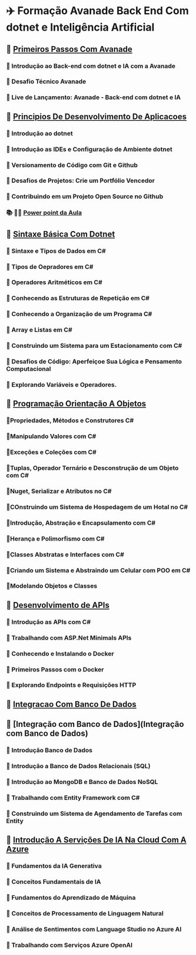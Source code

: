 # ✈️ Formação Avanade Back End Com dotnet e Inteligência Artificial

## 🥇 [Primeiros Passos Com Avanade](Primeiros-Passos-Com-Avanade)

### 🥈 Introdução ao Back-end com dotnet e IA com a Avanade

### 🥈 Desafio Técnico Avanade

### 🥈 Live de Lançamento: Avanade - Back-end com dotnet e IA

## 💯 [Principios De Desenvolvimento De Aplicacoes](Principios-De-Desenvolvimento-De-Aplicacoes)

### 🥈 Introdução ao dotnet

### 🥈 Introdução as IDEs e Configuração de Ambiente dotnet

### 🥈 Versionamento de Código com Git e Github

### 🥈 Desafios de Projetos: Crie um Portfólio Vencedor

### 🥈 Contribuindo em um Projeto Open Source no Github

### 📚 🧑‍💻 [Power point da Aula](./Principios-De-Desenvolvimento-De-Aplicacoes/PrincipiosDeDesenvolvimentoDeAplicativos.pptx)

## 💯 [Sintaxe Básica Com Dotnet](Sintaxe-Basica-Com-Dotnet)

### 🥈 Sintaxe e Tipos de Dados em C#

### 🥈 Tipos de Oepradores em C#

### 🥈 Operadores Aritméticos em C#

### 🥈 Conhecendo as Estruturas de Repetição em C#

### 🥈 Conhecendo a Organização de um Programa C#

### 🥈 Array e Listas em C#

### 🥈 Construindo um Sistema para um Estacionamento com C#

### 🥈 Desafios de Código: Aperfeiçoe Sua Lógica e Pensamento Computacional

### 🥈 Explorando Variáveis e Operadores.

## 💯 [Programação Orientação A Objetos](Programacao-Orientacao-A-Objetos)

### 🥈Propriedades, Métodos e Construtores C#

### 🥈Manipulando Valores com C#

### 🥈Exceções e Coleções com C#

### 🥈Tuplas, Operador Ternário e Desconstrução de um Objeto com C#

### 🥈Nuget, Serializar e Atributos no C#

### 🥈COnstruindo um Sistema de Hospedagem de um Hotal no C#

### 🥈Introdução, Abstração e Encapsulamento com C#

### 🥈Herança e Polimorfismo com C#

### 🥈Classes Abstratas e Interfaces com C#

### 🥈Criando um Sistema e Abstraindo um Celular com POO em C#

### 🥈Modelando Objetos e Classes

## 💯 [Desenvolvimento de APIs](Desenvolvimento-De-APIs)

### 🥈 Introdução as APIs com C#

### 🥈 Trabalhando com ASP.Net Minimals APIs

### 🥈 Conhecendo e Instalando o Docker

### 🥈 Primeiros Passos com o Docker

### 🥈 Explorando Endpoints e Requisições HTTP


## 💯 [Integracao Com Banco De Dados](Integracao-Com-Banco-De-Dados)

## 💯 [Integração com Banco de Dados](Integração com Banco de Dados)

### 🥈 Introdução Banco de Dados

### 🥈 Introdução a Banco de Dados Relacionais (SQL)

### 🥈 Introdução ao MongoDB e Banco de Dados NoSQL

### 🥈 Trabalhando com Entity Framework com C#

### 🥈 Construindo um Sistema de Agendamento de Tarefas com Entity

## 💯 [Introdução A Servições De IA Na Cloud Com A Azure](Introducao-A-Servicoes-De-IA-Na-Cloud-Com-A-Azure)

### 🥈 Fundamentos da IA Generativa

### 🥈 Conceitos Fundamentais de IA

### 🥈 Fundamentos do Aprendizado de Máquina

### 🥈 Conceitos de Processamento de Linguagem Natural

### 🥈 Análise de Sentimentos com Language Studio no Azure AI

### 🥈 Trabalhando com Serviços Azure OpenAI
